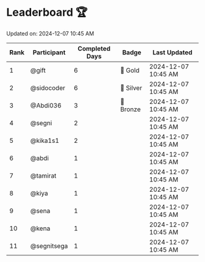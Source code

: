# Leaderboard 🏆

Updated on: 2024-12-07 10:45 AM

| Rank | Participant       | Completed Days | Badge      | Last Updated         |
|------|-------------------|----------------|------------|----------------------|
| 1    | @gift             | 6              | 🏅 Gold     | 2024-12-07 10:45 AM |
| 2    | @sidocoder        | 6              | 🥈 Silver   | 2024-12-07 10:45 AM |
| 3    | @Abdi036          | 3              | 🥉 Bronze   | 2024-12-07 10:45 AM |
| 4    | @segni            | 2              |            | 2024-12-07 10:45 AM |
| 5    | @kika1s1          | 2              |            | 2024-12-07 10:45 AM |
| 6    | @abdi             | 1              |            | 2024-12-07 10:45 AM |
| 7    | @tamirat          | 1              |            | 2024-12-07 10:45 AM |
| 8    | @kiya             | 1              |            | 2024-12-07 10:45 AM |
| 9    | @sena             | 1              |            | 2024-12-07 10:45 AM |
| 10   | @kena             | 1              |            | 2024-12-07 10:45 AM |
| 11   | @segnitsega       | 1              |            | 2024-12-07 10:45 AM |
